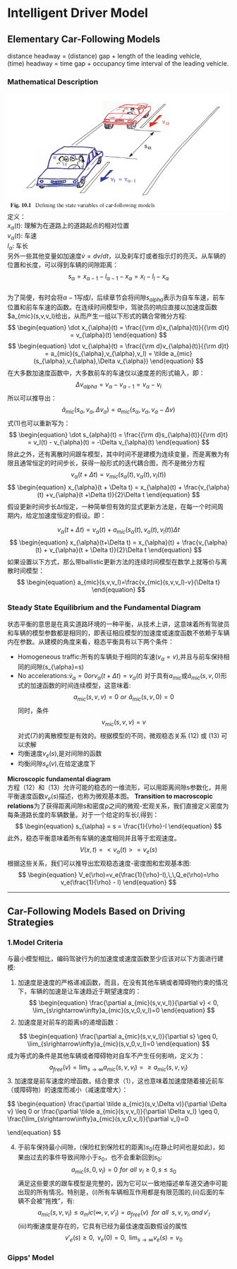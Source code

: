 # Intelligent Driver Model

## Elementary Car-Following Models
 
distance headway = (distance) gap + length of the leading vehicle,  
(time) headway = time gap + occupancy time interval of the leading vehicle.

### Mathematical Description
![car-following-models](/Decision/elements/car-following_models.png "car-following")  
定义：  
$x_{\alpha}(t)$: 理解为在道路上的道路起点的相对位置  
$v_{\alpha}(t)$: 车速  
$l_{\alpha}$: 车长  
另外一些其他变量如加速度$\dot v = dv/dt$，以及刹车灯或者指示灯的亮灭。从车辆的位置和长度，可以得到车辆的间隙距离：  
$$
\begin{equation}
s_{\alpha} = x_{\alpha-1}-l_{\alpha-1} - x_{\alpha} = x_l - l_l - x_{\alpha}
\end{equation}
$$  
为了简便，有时会将$\alpha-1$写成$l$，后续章节会将间隙$s_{alpha}$表示为自车车速，前车位置和前车车速的函数。在连续时间模型中，驾驶员的响应直接以加速度函数$a_{mic}(s,v,v_l)给出，从而产生一组以下形式的耦合常微分方程:  
$$
\begin{equation}
\dot x_{\alpha}(t) = \frac{{\rm d}x_{\alpha}(t)}{{\rm d}t} = v_{\alpha}(t)
\end{equation}
$$
$$
\begin{equation}
\dot v_{\alpha}(t) = \frac{{\rm d}v_{\alpha}(t)}{{\rm d}t} = a_{mic}(s_{\alpha},v_{\alpha},v_l) = \tilde a_{mic}(s_{\alpha},v_{\alpha},\Delta v_{\alpha})
\end{equation}
$$ 
在大多数加速度函数中，大多数前车的车速仅以速度差的形式输入，即：
$$
\begin{equation}
\Delta v_{alpha} = v_{\alpha} - v_{\alpha -1}= v_{\alpha}  - v_l
\end{equation} 
$$
所以可以推导出：
$$
\begin{equation}
\tilde a_{mic}(s_{\alpha},v_{\alpha},\Delta v_{\alpha}) = a_{mic}(s_{\alpha},v_{\alpha},v_{\alpha}-\Delta v) 
\end{equation}
$$
式(1)也可以重新写为：
$$
\begin{equation}
\dot s_{alpha}(t) = \frac{{\rm d}s_{\alpha}(t)}{{\rm d}t} = v_l(t) - v_{\alpha}(t) = -\Delta v_{\alpha}(t)
\end{equation} 
$$
除此之外，还有离散时间跟车模型，其中时间不是建模为连续变量，而是离散为有限且通常恒定的时间步长，获得一般形式的迭代耦合图，而不是微分方程
$$
\begin{equation}
v_{\alpha}(t + \Delta t) = v_{mic}(s_{\alpha}(t),v_{\alpha}(t),v_l(t))
\end{equation} 
$$
$$
\begin{equation}
x_{\alpha}(t + \Delta t) = x_{\alpha}(t) + \frac{v_{\alpha}(t) +v_{\alpha}(t +\Delta t)}{2}\Delta t
\end{equation} 
$$
假设更新时间步长Δt恒定，一种简单但有效的显式更新方法是，在每一个时间周期内，给定加速度恒定的假设。即：

$$
\begin{equation}
v_{\alpha}(t+\Delta t) = v_{\alpha}(t) + a_{mic}(s_{\alpha}(t),v_{\alpha}(t),v_l(t)) \Delta t
\end{equation} 
$$
$$
\begin{equation}
x_{\alpha}(t+\Delta t) = x_{\alpha}(t) + \frac{v_{\alpha}(t) + v_{\alpha}(t + \Delta t)}{2}\Delta t
\end{equation} 
$$
如果设置以下方式，那么带ballistic更新方法的连续时间模型在数学上就等价与离散时间模型：
$$
\begin{equation}
a_{mic}(s,v,v_l)=\frac{v_{mic}(s,v,v_l)-v}{\Delta t}
\end{equation} 
$$

### Steady State Equilibrium and the Fundamental Diagram
状态平衡的意思是在真实道路环境的一种平衡，从技术上讲，这意味着所有驾驶员和车辆的模型参数都是相同的，即表征相应模型的加速度或速度函数不依赖于车辆内在参数。从建模的角度来看，稳态平衡具有以下两个条件：
* Homogeneous traffic:所有的车辆处于相同的车速($v_{\alpha}=v$),并且与前车保持相同的间隙(s_{\alpha}=s)
* No accelerations:$\dot v_{\alpha} = 0 or v_{\alpha}(t +\Delta t) = v_{\alpha}(t)$
对于具有$a_{mic}$或$\tilde a_{mic}(s,v,0)$形式的加速函数的时间连续模型，这意味着:  
$$
\begin{equation}
a_{mic}(s,v,v) = 0 \,\, or \,\, \tilde a_{mic}(s,v,0) = 0
\end{equation} 
$$
同时，条件
$$
\begin{equation}
v_{mic}(s,v,v) = v
\end{equation} 
$$
对式(7)的离散模型是有效的。根据模型的不同，微观稳态关系 (12) 或 (13) 可以求解
* 均衡速度$v_e(s)$,是对间隙的函数
* 均衡间隙$s_e(v)$,在给定速度下  

**Microscopic fundamental diagram**  
方程（12）和（13）允许可能的稳态的一维流形，可以用距离间隙s参数化，并用平衡速度函数$v_e(s)$描述，也称为微观基本图。
**Transition to macroscopic relations**为了获得距离间隙s和密度ρ之间的微观-宏观关系，我们直接定义密度为每条道路长度的车辆数量。对于一个给定的车长$l$,得到：
$$
\begin{equation}
s_{\alpha} = s = \frac{1}{\rho}-l
\end{equation} 
$$
此外，稳态平衡意味着所有车辆的速度相同并且等于宏观速度。
$$
\begin{equation}
V(x,t) = <v_{\alpha}(t)>=v_e(s)
\end{equation} 
$$
根据这些关系，我们可以推导出宏观稳态速度-密度图和宏观基本图:  
$$
\begin{equation}
V_e(\rho)=v_e(\frac{1}{\rho}-l),\,\,Q_e(\rho)=\rho v_e(\frac{1}{\rho} - l)
\end{equation} 
$$










---
## Car-Following Models Based on Driving Strategies
### 1.Model Criteria
与最小模型相比，编码驾驶行为的加速度或速度函数至少应该对以下方面进行建模:  
1. 加速度是速度的严格递减函数，而且，在没有其他车辆或者障碍物约束的情况下，车辆的加速是让车速趋近于期望速度的：  
$$
\begin{equation}
\frac{\partial a_{mic}(s,v,v_l)}{\partial v} < 0,
\lim_{s\rightarrow\infty}a_{mic}(s,v_0,v_l)=0 
\end{equation}
$$  
2. 加速度是对前车的距离s的递增函数：  

$$
\begin{equation}
\frac{\partial a_{mic}(s,v,v_l)}{\partial s} \geq 0,
\lim_{s\rightarrow\infty}a_{mic}(s,v_0,v_l)=0 
\end{equation}
$$
    成为等式的条件是其他车辆或者障碍物对自车不产生任何影响，定义为：  
$$
\begin{equation}
a_{free}(v)= \lim_{s\rightarrow \infty} a_{mic}(s,v,v_l)=\geq a_{mic}(s,v,v_l)
\end{equation}
$$
3. 加速度是前车速度的增函数。结合要求（1），这也意味着加速度随着接近前车（或障碍物）的速度而减小（减速度增大）：

$$
\begin{equation}
\frac{\partial \tilde a_{mic}(s,v,\Delta v)}{\partial \Delta v} \leq 0 or 
\frac{\partial \tilde a_{mic}(s,v,v_l)}{\partial \Delta v_l} \geq 0,
\frac{\lim_{s\rightarrow\infty}a_{mic}(s,v_0,v_l)}{\partial v_l}=0 

\end{equation}
$$

4. 于前车保持最小间隙，(保险杠到保险杠的距离)$s_0$(在静止时间也是如此)，如果由过去的事件导致间隙小于$s_0$，也不会重新回到$s_0$:
$$
\begin{equation}
a_{mic}(s,0,v_l) = 0 {\,\,}for {\,\,} all {\,\,}v_l\geq 0,s\leq s_0
\end{equation}
$$
满足这些要求的跟车模型是完整的，因为它可以一致地描述单车道交通中可能出现的所有情况。特别是，(i)所有车辆相互作用都是有限范围的,(ii)后面的车辆不会被“拖拽”，有:
$$
\begin{equation}
a_{mic}(s,v,v_l) \leq a_mic(\infty,v,v'_l) = a_{free}(v) \,\,\, for \,\,all\,\,\, s,v,v_l,and\, v'_l
\end{equation}
$$
(iii)均衡速度是存在的，它具有已经为最佳速度函数假设的属性  
$$
\begin{equation}
v'_e(s)\geq 0,\,\,\, v_e(0) = 0,\,\,\, \lim_{s\rightarrow \infty}v_e(s) = v_0
\end{equation}
$$
### Gipps' Model
